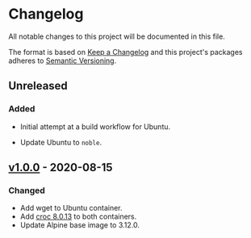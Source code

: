 # Changelog

All notable changes to this project will be documented in this file.

The format is based on [Keep a Changelog](http://keepachangelog.com/en/1.0.0/)
and this project's packages adheres to [Semantic Versioning](http://semver.org/spec/v2.0.0.html).

## Unreleased

### Added

- Initial attempt at a build workflow for Ubuntu.

- Update Ubuntu to `noble`.

## [v1.0.0] - 2020-08-15

### Changed

- Add wget to Ubuntu container.
- Add [croc 8.0.13](https://github.com/schollz/croc/releases/tag/v8.0.13) to both containers.
- Update Alpine base image to 3.12.0.

[Unreleased]: https://github.com/glitchcrab/debug-container/compare/v1.0.0...HEAD
[v1.0.0]: https://github.com/glitchcrab/debug-container/releases/tag/v1.0.0

